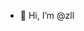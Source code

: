 - 👋 Hi, I’m @zll

<!---
llllllizili/llllllizili is a ✨ special ✨ repository because its `README.md` (this file) appears on your GitHub profile.
You can click the Preview link to take a look at your changes.
--->
